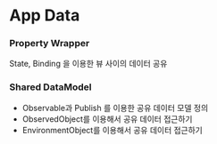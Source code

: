 # App Data

### Property Wrapper

State, Binding 을 이용한 뷰 사이의 데이터 공유


### Shared DataModel

- Observable과 Publish 를 이용한 공유 데이터 모델 정의
- ObservedObject를 이용해서 공유 데이터 접근하기
- EnvironmentObject를 이용해서 공유 데이터 접근하기
